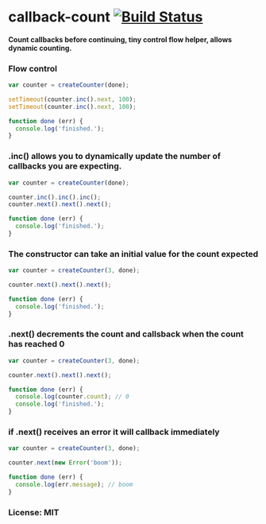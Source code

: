 callback-count [![Build Status](https://travis-ci.org/tjmehta/callback-count.png)](https://travis-ci.org/tjmehta/callback-count)
==============

#### Count callbacks before continuing, tiny control flow helper, allows dynamic counting. 

### Flow control
```js
var counter = createCounter(done);

setTimeout(counter.inc().next, 100);
setTimeout(counter.inc().next, 100);

function done (err) {
  console.log('finished.');
}
```

### .inc() allows you to dynamically update the number of callbacks you are expecting.
```js
var counter = createCounter(done);

counter.inc().inc().inc();
counter.next().next().next();

function done (err) {
  console.log('finished.');
}
```

### The constructor can take an initial value for the count expected
```js
var counter = createCounter(3, done);

counter.next().next().next();

function done (err) {
  console.log('finished.');
}
```

### .next() decrements the count and callsback when the count has reached 0
```js
var counter = createCounter(3, done);

counter.next().next().next();

function done (err) {
  console.log(counter.count); // 0
  console.log('finished.');
}
```

### if .next() receives an error it will callback immediately
```js
var counter = createCounter(3, done);

counter.next(new Error('boom'));

function done (err) {
  console.log(err.message); // boom
}
```

### License: MIT
